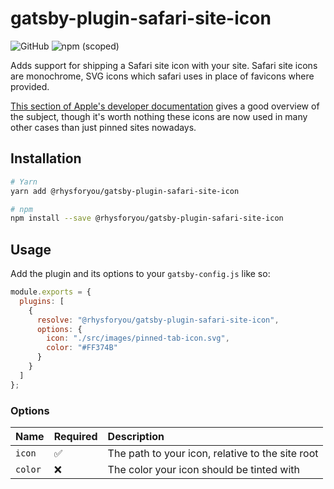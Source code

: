 # gatsby-plugin-safari-site-icon

![GitHub](https://img.shields.io/github/license/rhysforyou/gatsby-plugin-safari-site-icon.svg?style=flat-square) ![npm (scoped)](https://img.shields.io/npm/v/@rhysforyou/gatsby-plugin-safari-site-icon.svg?style=flat-square)

Adds support for shipping a Safari site icon with your site. Safari site icons
are monochrome, SVG icons which safari uses in place of favicons where provided.

[This section of Apple's developer documentation][docs] gives a good overview of
the subject, though it's worth nothing these icons are now used in many other
cases than just pinned sites nowadays.

[docs]: https://developer.apple.com/library/archive/documentation/AppleApplications/Reference/SafariWebContent/pinnedTabs/pinnedTabs.html

## Installation

```sh
# Yarn
yarn add @rhysforyou/gatsby-plugin-safari-site-icon

# npm
npm install --save @rhysforyou/gatsby-plugin-safari-site-icon
```

## Usage

Add the plugin and its options to your `gatsby-config.js` like so:

```js
module.exports = {
  plugins: [
    {
      resolve: "@rhysforyou/gatsby-plugin-safari-site-icon",
      options: {
        icon: "./src/images/pinned-tab-icon.svg",
        color: "#FF374B"
      }
    }
  ]
};
```

### Options

| Name    | Required | Description                                      |
| :------ | :------- | :----------------------------------------------- |
| `icon`  | ✅       | The path to your icon, relative to the site root |
| `color` | ❌       | The color your icon should be tinted with        |

